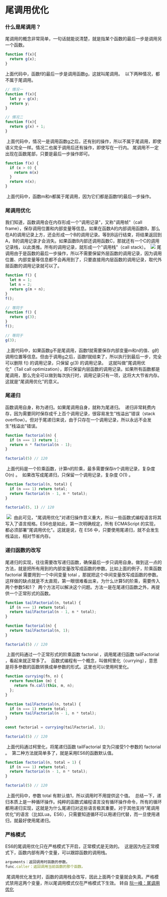 # 尾调用优化

### 什么是尾调用？
尾调用的概念非常简单，一句话就能说清楚，就是指某个函数的最后一步是调用另一个函数。
```js
function f(x){
  return g(x);
}
```
上面代码中，函数f的最后一步是调用函数g，这就叫尾调用。
﻿
以下两种情况，都不属于尾调用。
```js
// 情况一
function f(x){
  let y = g(x);
  return y;
}
﻿
// 情况二
function f(x){
  return g(x) + 1;
}
```
﻿
上面代码中，情况一是调用函数g之后，还有别的操作，所以不属于尾调用，即使语义完全一样。情况二也属于调用后还有操作，即使写在一行内。
﻿
尾调用不一定出现在函数尾部，只要是最后一步操作即可。
﻿
```js
function f(x) {
  if (x > 0) {
    return m(x)
  }
  return n(x);
}
```
﻿
上面代码中，函数m和n都属于尾调用，因为它们都是函数f的最后一步操作。
﻿
### 尾调用优化
我们知道，函数调用会在内存形成一个"调用记录"，又称"调用帧"（call frame），保存调用位置和内部变量等信息。如果在函数A的内部调用函数B，那么在A的调用记录上方，还会形成一个B的调用记录。等到B运行结束，将结果返回到A，B的调用记录才会消失。如果函数B内部还调用函数C，那就还有一个C的调用记录栈，以此类推。所有的调用记录，就形成一个"调用栈"（call stack）。
﻿
![](http://www.ruanyifeng.com/blogimg/asset/2015/bg2015041002.png)
尾调用由于是函数的最后一步操作，所以不需要保留外层函数的调用记录，因为调用位置、内部变量等信息都不会再用到了，只要直接用内层函数的调用记录，取代外层函数的调用记录就可以了。
﻿
```js
function f() {
  let m = 1;
  let n = 2;
  return g(m + n);
}
f();
﻿
// 等同于
function f() {
  return g(3);
}
f();
﻿
// 等同于
g(3);
```
﻿
上面代码中，如果函数g不是尾调用，函数f就需要保存内部变量m和n的值、g的调用位置等信息。但由于调用g之后，函数f就结束了，所以执行到最后一步，完全可以删除 f() 的调用记录，只保留 g(3) 的调用记录。
﻿
这就叫做"尾调用优化"（Tail call optimization），即只保留内层函数的调用记录。如果所有函数都是尾调用，那么完全可以做到每次执行时，调用记录只有一项，这将大大节省内存。这就是"尾调用优化"的意义。
﻿
### 尾递归
函数调用自身，称为递归。如果尾调用自身，就称为尾递归。
﻿
递归非常耗费内存，因为需要同时保存成千上百个调用记录，很容易发生"栈溢出"错误（stack overflow）。但对于尾递归来说，由于只存在一个调用记录，所以永远不会发生"栈溢出"错误。
```js
function factorial(n) {
  if (n === 1) return 1;
  return n * factorial(n - 1);
}
﻿
factorial(5) // 120
```
﻿
上面代码是一个阶乘函数，计算n的阶乘，最多需要保存n个调用记录，复杂度 O(n) 。
﻿
如果改写成尾递归，只保留一个调用记录，复杂度 O(1) 。
﻿
```js
function factorial(n, total) {
  if (n === 1) return total;
  return factorial(n - 1, n * total);
}
﻿
factorial(5, 1) // 120
```
﻿
![](http://www.ruanyifeng.com/blogimg/asset/2015/bg2015041003.png)
﻿
由此可见，"尾调用优化"对递归操作意义重大，所以一些函数式编程语言将其写入了语言规格。ES6也是如此，第一次明确规定，所有 ECMAScript 的实现，都必须部署"尾调用优化"。这就是说，在 ES6 中，只要使用尾递归，就不会发生栈溢出，相对节省内存。
﻿
### 递归函数的改写
尾递归的实现，往往需要改写递归函数，确保最后一步只调用自身。做到这一点的方法，就是把所有用到的内部变量改写成函数的参数。比如上面的例子，阶乘函数 factorial 需要用到一个中间变量 total ，那就把这个中间变量改写成函数的参数。这样做的缺点就是不太直观，第一眼很难看出来，为什么计算5的阶乘，需要传入两个参数5和1？
﻿
两个方法可以解决这个问题。方法一是在尾递归函数之外，再提供一个正常形式的函数。
﻿
```js
function tailFactorial(n, total) {
  if (n === 1) return total;
  return tailFactorial(n - 1, n * total);
}
﻿
function factorial(n) {
  return tailFactorial(n, 1);
}
﻿
factorial(5) // 120
```
﻿
上面代码通过一个正常形式的阶乘函数 factorial ，调用尾递归函数 tailFactorial ，看起来就正常多了。
﻿
函数式编程有一个概念，叫做柯里化（currying），意思是将多参数的函数转换成单参数的形式。这里也可以使用柯里化。
﻿
```js
function currying(fn, n) {
  return function (m) {
    return fn.call(this, m, n);
  };
}
﻿
function tailFactorial(n, total) {
  if (n === 1) return total;
  return tailFactorial(n - 1, n * total);
}
﻿
const factorial = currying(tailFactorial, 1);
﻿
factorial(5) // 120
```
﻿
上面代码通过柯里化，将尾递归函数 tailFactorial 变为只接受1个参数的 factorial 。
﻿
第二种方法就简单多了，就是采用ES6的函数默认值。
```js
function factorial(n, total = 1) {
  if (n === 1) return total;
  return factorial(n - 1, n * total);
}
﻿
factorial(5) // 120
```
﻿
上面代码中，参数 total 有默认值1，所以调用时不用提供这个值。
﻿
总结一下，递归本质上是一种循环操作。纯粹的函数式编程语言没有循环操作命令，所有的循环都用递归实现，这就是为什么尾递归对这些语言极其重要。对于其他支持"尾调用优化"的语言（比如Lua，ES6），只需要知道循环可以用递归代替，而一旦使用递归，就最好使用尾递归。
﻿
### 严格模式
ES6的尾调用优化只在严格模式下开启，正常模式是无效的。
﻿
这是因为在正常模式下，函数内部有两个变量，可以跟踪函数的调用栈。
```js
arguments：返回调用时函数的参数。
func.caller：返回调用当前函数的那个函数。
```
﻿
尾调用优化发生时，函数的调用栈会改写，因此上面两个变量就会失真。严格模式禁用这两个变量，所以尾调用模式仅在严格模式下生效。
﻿
转自 [阮一峰：尾调用优化](http://www.ruanyifeng.com/blog/2015/04/tail-call.html)